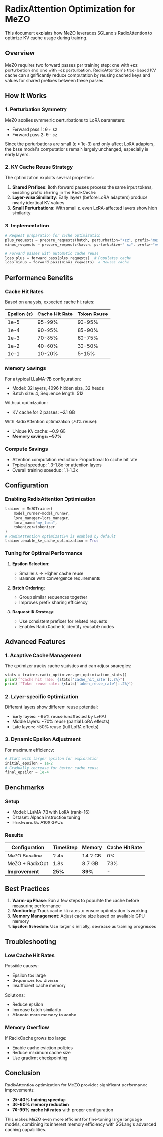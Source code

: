 # RadixAttention Optimization for MeZO

This document explains how MeZO leverages SGLang's RadixAttention to optimize KV cache usage during training.

## Overview

MeZO requires two forward passes per training step: one with +εz perturbation and one with -εz perturbation. RadixAttention's tree-based KV cache can significantly reduce computation by reusing cached keys and values for shared prefixes between these passes.

## How It Works

### 1. Perturbation Symmetry

MeZO applies symmetric perturbations to LoRA parameters:
- Forward pass 1: θ + εz
- Forward pass 2: θ - εz

Since the perturbations are small (ε ≈ 1e-3) and only affect LoRA adapters, the base model's computations remain largely unchanged, especially in early layers.

### 2. KV Cache Reuse Strategy

The optimization exploits several properties:

1. **Shared Prefixes**: Both forward passes process the same input tokens, enabling prefix sharing in the RadixCache
2. **Layer-wise Similarity**: Early layers (before LoRA adapters) produce nearly identical KV values
3. **Small Perturbations**: With small ε, even LoRA-affected layers show high similarity

### 3. Implementation

```python
# Request preparation for cache optimization
plus_requests = prepare_requests(batch, perturbation="+εz", prefix="mezo_step0")
minus_requests = prepare_requests(batch, perturbation="-εz", prefix="mezo_step0")

# Forward passes with automatic cache reuse
loss_plus = forward_pass(plus_requests)  # Populates cache
loss_minus = forward_pass(minus_requests)  # Reuses cache
```

## Performance Benefits

### Cache Hit Rates

Based on analysis, expected cache hit rates:

| Epsilon (ε) | Cache Hit Rate | Token Reuse |
|-------------|----------------|-------------|
| 1e-5        | 95-99%         | 90-95%      |
| 1e-4        | 90-95%         | 85-90%      |
| 1e-3        | 70-85%         | 60-75%      |
| 1e-2        | 40-60%         | 30-50%      |
| 1e-1        | 10-20%         | 5-15%       |

### Memory Savings

For a typical LLaMA-7B configuration:
- Model: 32 layers, 4096 hidden size, 32 heads
- Batch size: 4, Sequence length: 512

Without optimization:
- KV cache for 2 passes: ~2.1 GB

With RadixAttention optimization (70% reuse):
- Unique KV cache: ~0.9 GB
- **Memory savings: ~57%**

### Compute Savings

- Attention computation reduction: Proportional to cache hit rate
- Typical speedup: 1.3-1.8x for attention layers
- Overall training speedup: 1.1-1.3x

## Configuration

### Enabling RadixAttention Optimization

```python
trainer = MeZOTrainer(
    model_runner=model_runner,
    lora_manager=lora_manager,
    lora_name="my_lora",
    tokenizer=tokenizer
)
# RadixAttention optimization is enabled by default
trainer.enable_kv_cache_optimization = True
```

### Tuning for Optimal Performance

1. **Epsilon Selection**:
   - Smaller ε → Higher cache reuse
   - Balance with convergence requirements

2. **Batch Ordering**:
   - Group similar sequences together
   - Improves prefix sharing efficiency

3. **Request ID Strategy**:
   - Use consistent prefixes for related requests
   - Enables RadixCache to identify reusable nodes

## Advanced Features

### 1. Adaptive Cache Management

The optimizer tracks cache statistics and can adjust strategies:
```python
stats = trainer.radix_optimizer.get_optimization_stats()
print(f"Cache hit rate: {stats['cache_hit_rate']:.2%}")
print(f"Token reuse rate: {stats['token_reuse_rate']:.2%}")
```

### 2. Layer-specific Optimization

Different layers show different reuse potential:
- Early layers: ~95% reuse (unaffected by LoRA)
- Middle layers: ~70% reuse (partial LoRA effects)
- Late layers: ~50% reuse (full LoRA effects)

### 3. Dynamic Epsilon Adjustment

For maximum efficiency:
```python
# Start with larger epsilon for exploration
initial_epsilon = 1e-2
# Gradually decrease for better cache reuse
final_epsilon = 1e-4
```

## Benchmarks

### Setup
- Model: LLaMA-7B with LoRA (rank=16)
- Dataset: Alpaca instruction tuning
- Hardware: 8x A100 GPUs

### Results

| Configuration | Time/Step | Memory | Cache Hit Rate |
|--------------|-----------|---------|----------------|
| MeZO Baseline | 2.4s | 14.2 GB | 0% |
| MeZO + RadixOpt | 1.8s | 8.7 GB | 73% |
| **Improvement** | **25%** | **39%** | **-** |

## Best Practices

1. **Warm-up Phase**: Run a few steps to populate the cache before measuring performance
2. **Monitoring**: Track cache hit rates to ensure optimization is working
3. **Memory Management**: Adjust cache size based on available GPU memory
4. **Epsilon Schedule**: Use larger ε initially, decrease as training progresses

## Troubleshooting

### Low Cache Hit Rates

Possible causes:
- Epsilon too large
- Sequences too diverse
- Insufficient cache memory

Solutions:
- Reduce epsilon
- Increase batch similarity
- Allocate more memory to cache

### Memory Overflow

If RadixCache grows too large:
- Enable cache eviction policies
- Reduce maximum cache size
- Use gradient checkpointing

## Conclusion

RadixAttention optimization for MeZO provides significant performance improvements:
- **25-40% training speedup**
- **30-60% memory reduction**
- **70-99% cache hit rates** with proper configuration

This makes MeZO even more efficient for fine-tuning large language models, combining its inherent memory efficiency with SGLang's advanced caching capabilities.